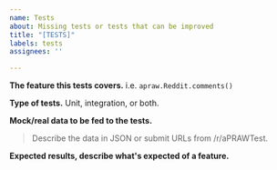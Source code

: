 ```yaml
---
name: Tests
about: Missing tests or tests that can be improved
title: "[TESTS]"
labels: tests
assignees: ''

---
```


**The feature this tests covers.**
i.e. `apraw.Reddit.comments()`

**Type of tests.**
Unit, integration, or both.

**Mock/real data to be fed to the tests.**
> Describe the data in JSON or submit URLs from /r/aPRAWTest.



**Expected results, describe what's expected of a feature.**

